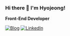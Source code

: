 ### Hi there 👋 I'm Hyojeong!
**Front-End Developer**

[![Blog](https://img.shields.io/badge/Blog-516585?style=flat-square&logoColor=white)](https://shinhyojeong.netlify.app)
[![LinkedIn](https://img.shields.io/badge/LinkedIn-516585?style=flat-square&logoColor=white)](https://www.linkedin.com/in/hyojeong-shin-b7953a240/)

